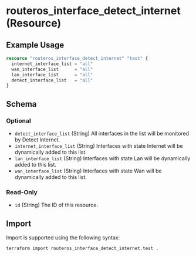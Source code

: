 # routeros_interface_detect_internet (Resource)


## Example Usage
```terraform
resource "routeros_interface_detect_internet" "test" {
  internet_interface_list = "all"
  wan_interface_list      = "all"
  lan_interface_list      = "all"
  detect_interface_list   = "all"
}
```

<!-- schema generated by tfplugindocs -->
## Schema

### Optional

- `detect_interface_list` (String) All interfaces in the list will be monitored by Detect Internet.
- `internet_interface_list` (String) Interfaces with state Internet will be dynamically added to this list.
- `lan_interface_list` (String) Interfaces with state Lan will be dynamically added to this list.
- `wan_interface_list` (String) Interfaces with state Wan will be dynamically added to this list.

### Read-Only

- `id` (String) The ID of this resource.

## Import
Import is supported using the following syntax:
```shell
terraform import routeros_interface_detect_internet.test .
```
